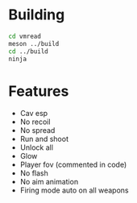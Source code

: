 # Building
  ```bash
cd vmread  
meson ../build
cd ../build
ninja
  ```
# Features
* Cav esp
* No recoil
* No spread
* Run and shoot
* Unlock all
* Glow
* Player fov (commented in code)
* No flash
* No aim animation
* Firing mode auto on all weapons

